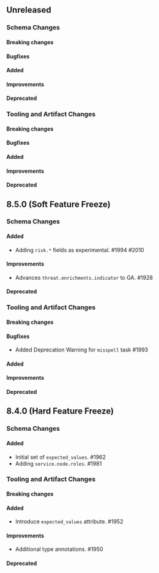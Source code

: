 <!-- When adding an entry to the Changelog:

- Please follow the Keep a Changelog: http://keepachangelog.com/ guidelines.
- Please insert your changelog line ordered by PR ID.
- Make sure you add your entry to the correct section (schema or tooling).

Thanks, you're awesome :-) -->

## Unreleased

### Schema Changes

#### Breaking changes

#### Bugfixes

#### Added

#### Improvements

#### Deprecated

### Tooling and Artifact Changes

#### Breaking changes

#### Bugfixes

#### Added

#### Improvements

#### Deprecated

## 8.5.0 (Soft Feature Freeze)

### Schema Changes

#### Added

* Adding `risk.*` fields as experimental. #1994 #2010

#### Improvements

* Advances `threat.enrichments.indicator` to GA. #1928

#### Deprecated

### Tooling and Artifact Changes

#### Breaking changes

#### Bugfixes

* Added Deprecation Warning for `misspell` task #1993

#### Added

#### Improvements

#### Deprecated

## 8.4.0 (Hard Feature Freeze)

### Schema Changes

#### Added

* Initial set of `expected_values`. #1962
* Adding `service.node.roles`. #1981

### Tooling and Artifact Changes

#### Breaking changes

#### Added

* Introduce `expected_values` attribute. #1952

#### Improvements

* Additional type annotations. #1950

#### Deprecated

<!-- All empty sections:

## Unreleased

### Schema Changes

#### Breaking changes

#### Bugfixes

#### Added

#### Improvements

#### Deprecated

### Tooling and Artifact Changes

#### Breaking changes

#### Bugfixes

#### Added

#### Improvements

#### Deprecated

-->
